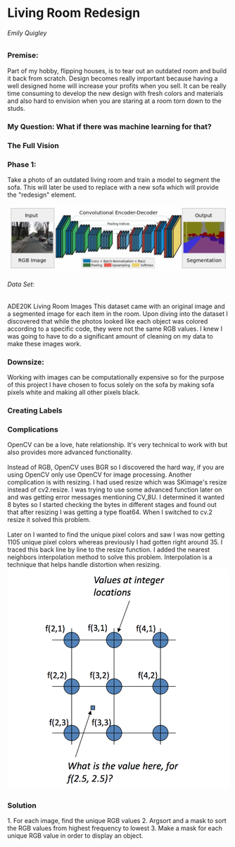 <h1> Living Room Redesign</h1>

<h6>Emily Quigley</h6>  

<h3>Premise:</h3> Part of my hobby, flipping houses, is to tear out an outdated room and build it back from scratch. Design becomes really important because having a well designed home will increase your profits when you sell. It can be really time consuming to develop the new design with fresh colors and materials and also hard to envision when you are staring at a room torn down to the studs.

<h3>My Question: What if there was machine learning for that? </h3>

<h3>The Full Vision</h3> 


<h3>Phase 1:</h3> Take a photo of an outdated living room and train a model to segment the sofa. This will later be used to replace with a new sofa which will provide the "redesign" element.
<br>
<br>

<img src='images/segnetarch.png'>


<h6> Data Set:</h6> ADE20K Living Room Images
This dataset came with an original image and a segmented image for each item in the room. Upon diving into the dataset I discovered that while the photos looked like each object was colored according to a specific code, they were not the same RGB values. I knew I was going to have to do a significant amount of cleaning on my data to make these images work.

<h3>Downsize:</h3> Working with images can be computationally expensive so for the purpose of this project I have chosen to focus solely on the sofa by making sofa pixels white and making all other pixels black.

<h3>Creating Labels</h3>


<h3>Complications</h3>
OpenCV can be a love, hate relationship. It's very technical to work with but also provides more advanced functionality.
<br>
<br>
Instead of RGB, OpenCV uses BGR so I discovered the hard way, if you are using OpenCV only use OpenCV for image processing.
Another complication is with resizing. I had used resize which was SKimage's resize instead of cv2.resize. I was trying to use some advanced function later on and was getting error messages mentioning CV_8U. I determined it wanted 8 bytes so I started checking the bytes in different stages and found out that after resizing I was getting a type float64. When I switched to cv.2 resize it solved this problem.
<br>
<br>
Later on I wanted to find the unique pixel colors and saw I was now getting 1105 unique pixel colors whereas previously I had gotten right around 35. I traced this back line by line to the resize function. I added the nearest neighbors interpolation method to solve this problem. Interpolation is a technique that helps handle distortion when resizing.

<img src='images/interpolation.png'>

<h3>Solution</h3>
1. For each image, find the unique RGB values
2. Argsort and a mask to sort the RGB values from highest frequency to lowest
3. Make a mask for each unique RGB value in order to display an object.



